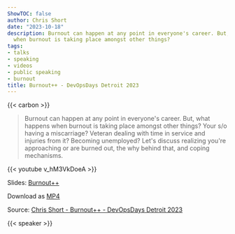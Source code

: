```yaml
---
ShowTOC: false
author: Chris Short
date: "2023-10-18"
description: Burnout can happen at any point in everyone's career. But, what happens
  when burnout is taking place amongst other things?
tags:
- talks
- speaking
- videos
- public speaking
- burnout
title: Burnout++ - DevOpsDays Detroit 2023
---
```


{{< carbon >}}

> Burnout can happen at any point in everyone's career. But, what happens when burnout is taking place amongst other things? Your s/o having a miscarriage? Veteran dealing with time in service and injuries from it? Becoming unemployed? Let's discuss realizing you're approaching or are burned out, the why behind that, and coping mechanisms.

{{< youtube v_hM3VkDoeA >}}

Slides: [Burnout++](https://speakerdeck.com/chrisshort/burnout-plus-plus)

Download as [MP4](https://shortcdn.com/chrisshort/chris-short-devopsdays-detroit-2023-burnout-plus-plus.mp4)

Source: [Chris Short - Burnout++ - DevOpsDays Detroit 2023](https://youtu.be/v_hM3VkDoeA)

{{< speaker >}}
